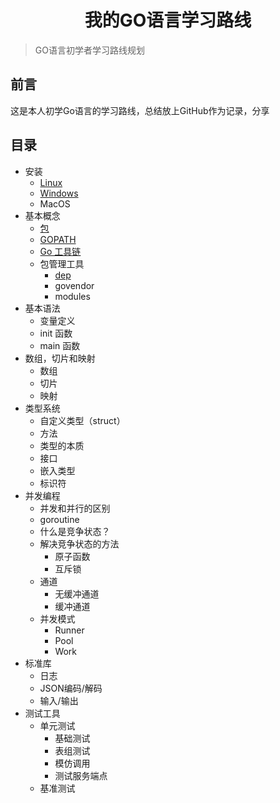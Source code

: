 <h1 align="center">我的GO语言学习路线</h1>

> GO语言初学者学习路线规划

## 前言

这是本人初学Go语言的学习路线，总结放上GitHub作为记录，分享

## 目录

- 安装
    + [Linux](install/linux.md)
    + [Windows](install/windows.md)
    + MacOS
- 基本概念
    + [包](basic-conception/package.md)
    + [GOPATH](basic-conception/gopath.md)
    + [Go 工具链](basic-conception/gotools.md)
    + 包管理工具
        - [dep](basic-conception/dep.md)
        - govendor
        - modules
- 基本语法
    + 变量定义
    + init 函数
    + main 函数
- 数组，切片和映射
    + 数组
    + 切片
    + 映射
- 类型系统
    + 自定义类型（struct）
    + 方法
    + 类型的本质
    + 接口
    + 嵌入类型
    + 标识符
- 并发编程
    + 并发和并行的区别
    + goroutine
    + 什么是竞争状态？
    + 解决竞争状态的方法
        - 原子函数
        - 互斥锁
    + 通道
        - 无缓冲通道
        - 缓冲通道
    + 并发模式
        - Runner
        - Pool
        - Work
- 标准库
    + 日志
    + JSON编码/解码
    + 输入/输出
- 测试工具
    + 单元测试
        - 基础测试
        - 表组测试
        - 模仿调用
        - 测试服务端点
    + 基准测试
